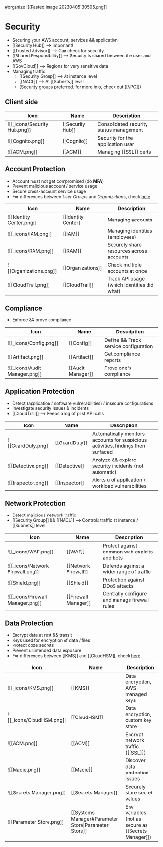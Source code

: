 #organize 
![[Pasted image 20230405130505.png]]
# Security
- Securing your AWS account, services && application
- [[Security Hub]] --> Important!
- [[Trusted Advisor]] --> Can check for security
- [[Shared Responsibility]] --> Security is shared between the user and AWS
- [[GovCloud]] --> Regions for very sensitive data
- Managing traffic:
	- [[Security Group]] --> At instance level
	- [[NACL]] --> At [[Subnets]] level
	- (Security groups preferred. for more info, check out [[VPC]])

## Client side

| Icon | Name | Description |
| --- | --- | --- |
| ![[_icons/Security Hub.png]] | [[Security Hub]] | Consolidated security status management |
| ![[Cognito.png]] | [[Cognito]] | Security for the application user |
| ![[ACM.png]] | [[ACM]] | Managing [[SSL]] certs |



## Account Protection
- Account must not get compromised (do **MFA**)
- Prevent malicious account / service usage
- Secure cross-account service usage
- For differences between *User Groups* and *Organizations*, check [here](https://stackoverflow.com/questions/66525514/the-differences-between-iam-and-aws-organization)

| Icon | Name | Description |
| --- | --- | --- |
| ![[Identity Center.png]] | [[Identity Center]] | Managing accounts |
| ![[_icons/IAM.png]] | [[IAM]] | Managing identities (employees) |
| ![[_icons/RAM.png]] | [[RAM]] | Securely share resources across accounts |
| ![[Organizations.png]] | [[Organizations]] | Check multiple accounts at once |
| ![[CloudTrail.png]] | [[CloudTrail]] | Track API usage (which identities did what) |



## Compliance
- Enforce && prove compliance

| Icon | Name | Description |
| --- | --- | --- |
| ![[_icons/Config.png]] | [[Config]] | Define && Track service configuration |
| ![[Artifact.png]] | [[Artifact]] | Get compliance reports |
| ![[_icons/Audit Manager.png]] | [[Audit Manager]] | Prove one's compliance |




## Application Protection
- Detect (application / software vulnerabilities) / insecure configurations 
- Investigate security issues & incidents
- [[CloudTrail]] --> Keeps a log of past API calls

| Icon | Name | Description |
| --- | --- | --- |
| ![[GuardDuty.png]] | [[GuardDuty]] | Automatically monitors accounts for suspicious activities, findings then surfaced |
| ![[Detective.png]] | [[Detective]] | Analyze && explore security incidents (not automatic) |
| ![[Inspector.png]] | [[Inspector]] | Alerts u of application / workload vulnerabilities |



## Network Protection
- Detect malicious network traffic
- [[Security Group]] && [[NACL]] --> Controls traffic at instance / [[Subnets]] level

| Icon | Name | Description |
| --- | --- | --- |
| ![[_icons/WAF.png]] | [[WAF]] | Protect against common web exploits and bots |
| ![[_icons/Network Firewall.png]] | [[Network Firewall]] | Defends against a wider range of traffic |
| ![[Shield.png]] | [[Shield]] | Protection against DDoS attacks |
| ![[_icons/Firewall Manager.png]] | [[Firewall Manager]] | Centrally configure and manage firewall rules |



## Data Protection
- Encrypt data at rest && transit
- Keys used for encryption of data / files
- Protect code secrets
- Prevent unintended data exposure
- For differences between [[KMS]] and [[CloudHSM]], check [here](https://stackoverflow.com/questions/67446389/what-are-the-differences-between-aws-cloud-hsm-and-kms)

| Icon | Name | Description |
| --- | --- | --- |
| ![[_icons/KMS.png]] | [[KMS]] | Data encryption, AWS-managed keys |
| ![[_icons/CloudHSM.png]] | [[CloudHSM]] | Data encryption, custom key store |
| ![[ACM.png]] | [[ACM]] | Encrypt network traffic ([[SSL]]) |
| ![[Macie.png]] | [[Macie]] | Discover data protection issues |
| ![[Secrets Manager.png]] | [[Secrets Manager]] | Securely store secret values |
| ![[Parameter Store.png]] | [[Systems Manager#Parameter Store\|Parameter Store]] | Env variables (not as secure as [[Secrets Manager]])  |  |




